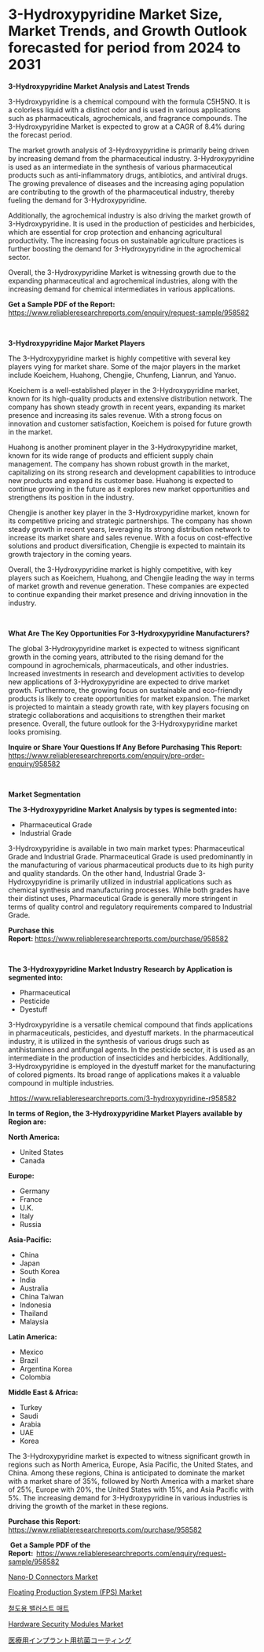 <p><h1>3-Hydroxypyridine Market Size, Market Trends, and Growth Outlook forecasted for period from 2024 to 2031</h1></p><p><strong>3-Hydroxypyridine Market Analysis and Latest Trends</strong></p>
<p><p>3-Hydroxypyridine is a chemical compound with the formula C5H5NO. It is a colorless liquid with a distinct odor and is used in various applications such as pharmaceuticals, agrochemicals, and fragrance compounds. The 3-Hydroxypyridine Market is expected to grow at a CAGR of 8.4% during the forecast period.</p><p>The market growth analysis of 3-Hydroxypyridine is primarily being driven by increasing demand from the pharmaceutical industry. 3-Hydroxypyridine is used as an intermediate in the synthesis of various pharmaceutical products such as anti-inflammatory drugs, antibiotics, and antiviral drugs. The growing prevalence of diseases and the increasing aging population are contributing to the growth of the pharmaceutical industry, thereby fueling the demand for 3-Hydroxypyridine.</p><p>Additionally, the agrochemical industry is also driving the market growth of 3-Hydroxypyridine. It is used in the production of pesticides and herbicides, which are essential for crop protection and enhancing agricultural productivity. The increasing focus on sustainable agriculture practices is further boosting the demand for 3-Hydroxypyridine in the agrochemical sector.</p><p>Overall, the 3-Hydroxypyridine Market is witnessing growth due to the expanding pharmaceutical and agrochemical industries, along with the increasing demand for chemical intermediates in various applications.</p></p>
<p><strong>Get a Sample PDF of the Report:&nbsp;</strong> <a href="https://www.reliableresearchreports.com/enquiry/request-sample/958582">https://www.reliableresearchreports.com/enquiry/request-sample/958582</a></p>
<p>&nbsp;</p>
<p><strong>3-Hydroxypyridine Major Market Players</strong></p>
<p><p>The 3-Hydroxypyridine market is highly competitive with several key players vying for market share. Some of the major players in the market include Koeichem, Huahong, Chengjie, Chunfeng, Lianrun, and Yanuo.</p><p>Koeichem is a well-established player in the 3-Hydroxypyridine market, known for its high-quality products and extensive distribution network. The company has shown steady growth in recent years, expanding its market presence and increasing its sales revenue. With a strong focus on innovation and customer satisfaction, Koeichem is poised for future growth in the market.</p><p>Huahong is another prominent player in the 3-Hydroxypyridine market, known for its wide range of products and efficient supply chain management. The company has shown robust growth in the market, capitalizing on its strong research and development capabilities to introduce new products and expand its customer base. Huahong is expected to continue growing in the future as it explores new market opportunities and strengthens its position in the industry.</p><p>Chengjie is another key player in the 3-Hydroxypyridine market, known for its competitive pricing and strategic partnerships. The company has shown steady growth in recent years, leveraging its strong distribution network to increase its market share and sales revenue. With a focus on cost-effective solutions and product diversification, Chengjie is expected to maintain its growth trajectory in the coming years.</p><p>Overall, the 3-Hydroxypyridine market is highly competitive, with key players such as Koeichem, Huahong, and Chengjie leading the way in terms of market growth and revenue generation. These companies are expected to continue expanding their market presence and driving innovation in the industry.</p></p>
<p>&nbsp;</p>
<p><strong>What Are The Key Opportunities For 3-Hydroxypyridine Manufacturers?</strong></p>
<p><p>The global 3-Hydroxypyridine market is expected to witness significant growth in the coming years, attributed to the rising demand for the compound in agrochemicals, pharmaceuticals, and other industries. Increased investments in research and development activities to develop new applications of 3-Hydroxypyridine are expected to drive market growth. Furthermore, the growing focus on sustainable and eco-friendly products is likely to create opportunities for market expansion. The market is projected to maintain a steady growth rate, with key players focusing on strategic collaborations and acquisitions to strengthen their market presence. Overall, the future outlook for the 3-Hydroxypyridine market looks promising.</p></p>
<p><strong>Inquire or Share Your Questions If Any Before Purchasing This Report:</strong> <a href="https://www.reliableresearchreports.com/enquiry/pre-order-enquiry/958582">https://www.reliableresearchreports.com/enquiry/pre-order-enquiry/958582</a></p>
<p>&nbsp;</p>
<p><strong>Market Segmentation</strong></p>
<p><strong>The 3-Hydroxypyridine Market Analysis by types is segmented into:</strong></p>
<p><ul><li>Pharmaceutical Grade</li><li>Industrial Grade</li></ul></p>
<p><p>3-Hydroxypyridine is available in two main market types: Pharmaceutical Grade and Industrial Grade. Pharmaceutical Grade is used predominantly in the manufacturing of various pharmaceutical products due to its high purity and quality standards. On the other hand, Industrial Grade 3-Hydroxypyridine is primarily utilized in industrial applications such as chemical synthesis and manufacturing processes. While both grades have their distinct uses, Pharmaceutical Grade is generally more stringent in terms of quality control and regulatory requirements compared to Industrial Grade.</p></p>
<p><strong>Purchase this Report:&nbsp;</strong><a href="https://www.reliableresearchreports.com/purchase/958582">https://www.reliableresearchreports.com/purchase/958582</a></p>
<p>&nbsp;</p>
<p><strong>The 3-Hydroxypyridine Market Industry Research by Application is segmented into:</strong></p>
<p><ul><li>Pharmaceutical</li><li>Pesticide</li><li>Dyestuff</li></ul></p>
<p><p>3-Hydroxypyridine is a versatile chemical compound that finds applications in pharmaceuticals, pesticides, and dyestuff markets. In the pharmaceutical industry, it is utilized in the synthesis of various drugs such as antihistamines and antifungal agents. In the pesticide sector, it is used as an intermediate in the production of insecticides and herbicides. Additionally, 3-Hydroxypyridine is employed in the dyestuff market for the manufacturing of colored pigments. Its broad range of applications makes it a valuable compound in multiple industries.</p></p>
<p><a href="https://www.reliableresearchreports.com/3-hydroxypyridine-r958582">&nbsp;https://www.reliableresearchreports.com/3-hydroxypyridine-r958582</a></p>
<p><strong>In terms of Region, the 3-Hydroxypyridine Market Players available by Region are:</strong></p>
<p>
    <p> <strong> North America: </strong>
        <ul>
            <li>United States</li>
            <li>Canada</li>
        </ul>
        </p> 
    <p> <strong> Europe: </strong>
        <ul>
            <li>Germany</li>
            <li>France</li>
            <li>U.K.</li>
            <li>Italy</li>
            <li>Russia</li>
        </ul>
        </p> 
    <p> <strong> Asia-Pacific: </strong>
        <ul>
            <li>China</li>
            <li>Japan</li>
            <li>South Korea</li>
            <li>India</li>
            <li>Australia</li>
            <li>China Taiwan</li>
            <li>Indonesia</li>
            <li>Thailand</li>
            <li>Malaysia</li>
        </ul>
        </p> 
    <p> <strong> Latin America: </strong>
        <ul>
            <li>Mexico</li>
            <li>Brazil</li>
            <li>Argentina Korea</li>
            <li>Colombia</li>
        </ul>
        </p> 
    <p> <strong> Middle East & Africa: </strong>
        <ul>
            <li>Turkey</li>
            <li>Saudi</li>
            <li>Arabia</li>
            <li>UAE</li>
            <li>Korea</li>
        </ul>
    </p>
    </p>
<p><p>The 3-Hydroxypyridine market is expected to witness significant growth in regions such as North America, Europe, Asia Pacific, the United States, and China. Among these regions, China is anticipated to dominate the market with a market share of 35%, followed by North America with a market share of 25%, Europe with 20%, the United States with 15%, and Asia Pacific with 5%. The increasing demand for 3-Hydroxypyridine in various industries is driving the growth of the market in these regions.</p></p>
<p><strong>Purchase this Report: </strong><a href="https://www.reliableresearchreports.com/purchase/958582">https://www.reliableresearchreports.com/purchase/958582</a></p>
<p>&nbsp;<strong>Get a Sample PDF of the Report:&nbsp;&nbsp;</strong><a href="https://www.reliableresearchreports.com/enquiry/request-sample/958582">https://www.reliableresearchreports.com/enquiry/request-sample/958582</a></p>
<p><strong></strong></p>
<p><p><a href="https://issuu.com/reportprime-2/docs/nano-d-connectors-market-size-2030._fb0572c75dbfcc">Nano-D Connectors Market</a></p><p><a href="https://github.com/arionmp/Market-Research-Report-List-5/blob/main/floating-production-system-fps-market.md">Floating Production System (FPS) Market</a></p><p><a href="https://github.com/laholand/Market-Research-Report-List-6/blob/main/5819313108265.md">철도용 밸러스트 매트</a></p><p><a href="https://issuu.com/reportprime-2/docs/hardware-security-modules-market-si_3c6aa2ddd9ffa3">Hardware Security Modules Market</a></p><p><a href="https://github.com/mohamedbakry57/Market-Research-Report-List-6/blob/main/857874787377.md">医療用インプラント用抗菌コーティング</a></p></p>